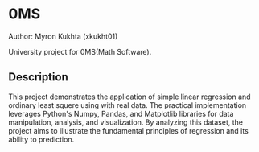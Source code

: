 # 0MS
Author: Myron Kukhta (xkukht01)

University project for 0MS(Math Software).

## Description

This project demonstrates the application of simple linear regression and ordinary least squere using with real data. The practical implementation leverages Python's Numpy, Pandas, and Matplotlib libraries for data manipulation, analysis, and visualization. By analyzing this dataset, the project aims to illustrate the fundamental principles of regression and its ability to prediction.